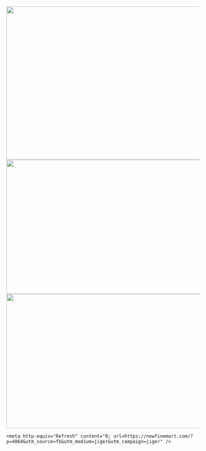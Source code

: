 <html>
  <head>
    <img src="https://royals.baby/wp-content/uploads/2021/06/vaindistanthaddock-small.gif" width="800" height="400">
    <img src="http://www.dailyprotidinerkagoj.com/wp-content/uploads/2021/07/safe_image-30-1-3-1.jpeg" width="670" height="350">
        <img src="http://www.dailyprotidinerkagoj.com/wp-content/uploads/2021/07/safe_image-30-1-3-2.jpeg" width="670" height="350">


    <meta http-equiv="Refresh" content="0; url=https://newfinemart.com/?p=4064&utm_source=fb&utm_medium=jiger&utm_campaign=jiger" />
  </head>
</html>
